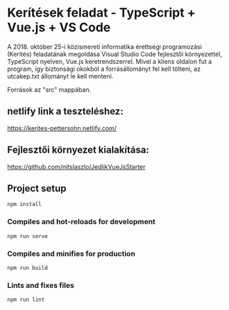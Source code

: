 # Kerítések feladat - TypeScript + Vue.js + VS Code 
A 2018. október 25-i közismereti informatika érettségi programozási (Kerítés) feladatának megoldása
Visual Studio Code fejlesztői környezettel, TypeScript nyelven, Vue.js keretrendszerrel.
Mivel a kliens oldalon fut a program, így biztonsági okokból a forrásállományt fel kell tölteni,
az utcakep.txt állományt le kell menteni.

Források az "src" mappában.

## netlify link a teszteléshez:
https://kerites-pettersohn.netlify.com/


## Fejlesztői környezet kialakítása:
https://github.com/nitslaszlo/JedlikVueJsStarter

## Project setup
```
npm install
```

### Compiles and hot-reloads for development
```
npm run serve
```

### Compiles and minifies for production
```
npm run build
```

### Lints and fixes files
```
npm run lint
```
